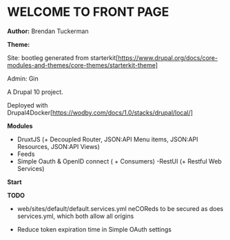 # WELCOME TO FRONT PAGE #

**Author:** Brendan Tuckerman

**Theme:** 

 Site: bootleg generated from starterkit[https://www.drupal.org/docs/core-modules-and-themes/core-themes/starterkit-theme]

Admin: Gin

A Drupal 10 project.

Deployed with Drupal4Docker[https://wodby.com/docs/1.0/stacks/drupal/local/]


**Modules**

- DruxtJS (+ Decoupled Router, JSON:API Menu items, JSON:API Resources, JSON:API Views)
- Feeds
- Simple Oauth & OpenID connect ( + Consumers)
-RestUI (+ Restful Web Services)


**Start** 

**TODO**

- web/sites/default/default.services.yml neCOReds to be secured
as does services.yml, which both allow all origins

- Reduce token expiration time in Simple OAuth settings

